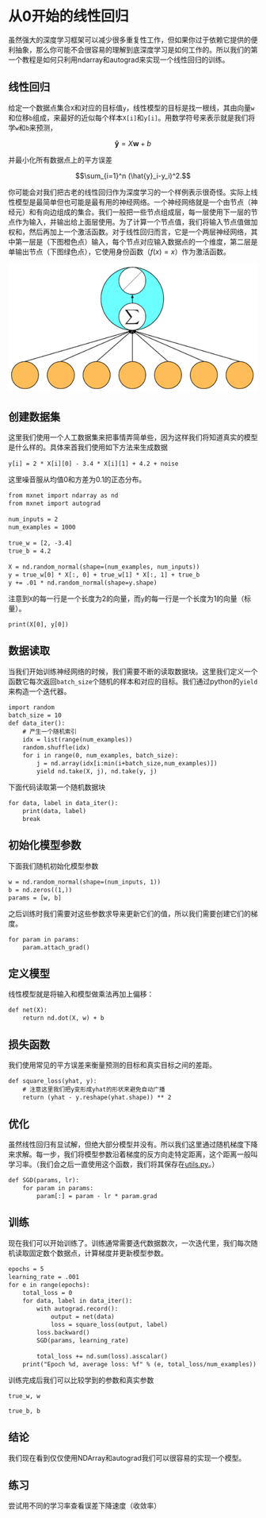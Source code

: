 # 从0开始的线性回归

虽然强大的深度学习框架可以减少很多重复性工作，但如果你过于依赖它提供的便利抽象，那么你可能不会很容易的理解到底深度学习是如何工作的。所以我们的第一个教程是如何只利用ndarray和autograd来实现一个线性回归的训练。

## 线性回归

给定一个数据点集合`X`和对应的目标值`y`，线性模型的目标是找一根线，其由向量`w`和位移`b`组成，来最好的近似每个样本`X[i]`和`y[i]`。用数学符号来表示就是我们将学`w`和`b`来预测，

$$\boldsymbol{\hat{y}} = X \boldsymbol{w} + b$$

并最小化所有数据点上的平方误差

$$\sum_{i=1}^n (\hat{y}_i-y_i)^2.$$

你可能会对我们把古老的线性回归作为深度学习的一个样例表示很奇怪。实际上线性模型是最简单但也可能是最有用的神经网络。一个神经网络就是一个由节点（神经元）和有向边组成的集合。我们一般把一些节点组成层，每一层使用下一层的节点作为输入，并输出给上面层使用。为了计算一个节点值，我们将输入节点值做加权和，然后再加上一个激活函数。对于线性回归而言，它是一个两层神经网络，其中第一层是（下图橙色点）输入，每个节点对应输入数据点的一个维度，第二层是单输出节点（下图绿色点），它使用身份函数（$f(x)=x$）作为激活函数。

![](../img/simple-net-linear.png)

## 创建数据集

这里我们使用一个人工数据集来把事情弄简单些，因为这样我们将知道真实的模型是什么样的。具体来首我们使用如下方法来生成数据

`y[i] = 2 * X[i][0] - 3.4 * X[i][1] + 4.2 + noise`

这里噪音服从均值0和方差为0.1的正态分布。

```{.python .input  n=2}
from mxnet import ndarray as nd
from mxnet import autograd

num_inputs = 2
num_examples = 1000

true_w = [2, -3.4]
true_b = 4.2

X = nd.random_normal(shape=(num_examples, num_inputs))
y = true_w[0] * X[:, 0] + true_w[1] * X[:, 1] + true_b
y += .01 * nd.random_normal(shape=y.shape)
```

注意到`X`的每一行是一个长度为2的向量，而`y`的每一行是一个长度为1的向量（标量）。

```{.python .input  n=3}
print(X[0], y[0])
```

## 数据读取

当我们开始训练神经网络的时候，我们需要不断的读取数据块。这里我们定义一个函数它每次返回`batch_size`个随机的样本和对应的目标。我们通过python的`yield`来构造一个迭代器。

```{.python .input  n=4}
import random
batch_size = 10
def data_iter():
    # 产生一个随机索引
    idx = list(range(num_examples))
    random.shuffle(idx)
    for i in range(0, num_examples, batch_size):
        j = nd.array(idx[i:min(i+batch_size,num_examples)])
        yield nd.take(X, j), nd.take(y, j)
```

下面代码读取第一个随机数据块

```{.python .input  n=5}
for data, label in data_iter():
    print(data, label)
    break
```

## 初始化模型参数

下面我们随机初始化模型参数

```{.python .input  n=6}
w = nd.random_normal(shape=(num_inputs, 1))
b = nd.zeros((1,))
params = [w, b]
```

之后训练时我们需要对这些参数求导来更新它们的值，所以我们需要创建它们的梯度。

```{.python .input  n=7}
for param in params:
    param.attach_grad()
```

## 定义模型

线性模型就是将输入和模型做乘法再加上偏移：

```{.python .input  n=8}
def net(X):
    return nd.dot(X, w) + b
```

## 损失函数

我们使用常见的平方误差来衡量预测的目标和真实目标之间的差距。

```{.python .input  n=9}
def square_loss(yhat, y):
    # 注意这里我们把y变形成yhat的形状来避免自动广播
    return (yhat - y.reshape(yhat.shape)) ** 2
```

## 优化

虽然线性回归有显试解，但绝大部分模型并没有。所以我们这里通过随机梯度下降来求解。每一步，我们将模型参数沿着梯度的反方向走特定距离，这个距离一般叫学习率。（我们会之后一直使用这个函数，我们将其保存在[utils.py](../utils.py)。）

```{.python .input  n=10}
def SGD(params, lr):
    for param in params:
        param[:] = param - lr * param.grad
```

## 训练

现在我们可以开始训练了。训练通常需要迭代数据数次，一次迭代里，我们每次随机读取固定数个数据点，计算梯度并更新模型参数。

```{.python .input  n=11}
epochs = 5
learning_rate = .001
for e in range(epochs):
    total_loss = 0
    for data, label in data_iter():
        with autograd.record():
            output = net(data)
            loss = square_loss(output, label)
        loss.backward()
        SGD(params, learning_rate)
        
        total_loss += nd.sum(loss).asscalar()
    print("Epoch %d, average loss: %f" % (e, total_loss/num_examples))
```

训练完成后我们可以比较学到的参数和真实参数

```{.python .input  n=12}
true_w, w
```

```{.python .input  n=13}
true_b, b
```

## 结论

我们现在看到仅仅使用NDArray和autograd我们可以很容易的实现一个模型。

## 练习

尝试用不同的学习率查看误差下降速度（收敛率）

